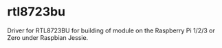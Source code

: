 rtl8723bu
=========

Driver for RTL8723BU for building of module on the Raspberry Pi 1/2/3 or Zero under Raspbian Jessie.
